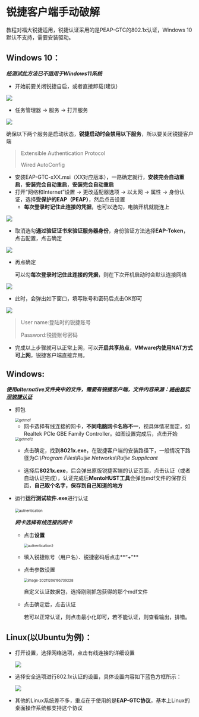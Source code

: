 # 锐捷客户端手动破解

教程对福大锐捷适用，锐捷认证采用的是PEAP-GTC的802.1x认证，Windows 10默认不支持，需要安装驱动。

## Windows 10：

***经测试此方法已不适用于Windows11系统***

- 开始前要关闭锐捷自启，或者直接卸载(建议)

![](./img/icon.png)

- 任务管理器 -> 服务 -> 打开服务

![](./img/open.png)

确保以下两个服务是启动状态，**锐捷启动时会禁用以下服务**，所以要关闭锐捷客户端

> Extensible Authentication Protocol
>
> Wired AutoConfig

- 安装EAP-GTC-xXX.msi（XX对应版本），一路确定就行，**安装完会自动重启**，**安装完会自动重启**，**安装完会自动重启**
- 打开“网络和Internet”设置 -> 更改适配器选项 -> 以太网 -> 属性 -> 身份认证，选择**受保护的EAP（PEAP）**，然后点击设置
  - **每次登录时记住此连接的凭据**，也可以选勾，电脑开机就能连上

![](./img/1.png)

- 取消选勾**通过验证证书来验证服务器身份**，身份验证方法选择**EAP-Token**，点击配置，点击确定

![](./img/2.png)

- 再点确定

  可以勾**每次登录时记住此连接的凭据**，则在下次开机启动时会默认连接网络

![](./img/3.png)

- 此时，会弹出如下窗口，填写账号和密码后点击OK即可

![](./img/4.png)

> User name:登陆时的锐捷账号
>
> Password:锐捷账号密码

- 完成以上步骤就可以正常上网，可以**开启共享热点**，**VMware内使用NAT方式可上网**，锐捷客户端直接弃用。



## Windows:

***使用alternative文件夹中的文件，需要有锐捷客户端，文件内容来源：[路由器实现锐捷认证](https://blog.csdn.net/weixin_40500627/article/details/108395293)***

- 抓包

  <img src="D:\Document\Github\Fzu_ruijie\img\getmdf.png" alt="getmdf" style="zoom:67%;" />

  - 网卡选择有线连接的网卡，**不同电脑网卡名称不一**，视具体情况而定，如Realtek PCIe GBE Family Controller。如图设置完成后，点击开始

  <img src="D:\Document\Github\Fzu_ruijie\img\getmdf2.png" alt="getmdf2" style="zoom:67%;" />

  - 点击确定，找到**8021x.exe**，在锐捷客户端的安装路径下，一般情况下路径为*C:\Program Files\Ruijie Networks\Ruijie Supplicant*

  - 选择后**8021x.exe**，后会弹出原版锐捷客端的认证页面，点击认证（或者自动认证完成），认证完成后**MentoHUST工具**会弹出mdf文件的保存页面，**自己取个名字，保存到自己知道的地方**

- 运行**运行测试软件.exe**进行认证

  ​	<img src="D:\Document\Github\Fzu_ruijie\img\authentication.png" alt="authentication" style="zoom:67%;" />

  ***网卡选择有线连接的网卡***

  - 点击**设置**

    <img src="D:\Document\Github\Fzu_ruijie\img\authentication2.png" alt="authentication2" style="zoom:67%;" />

  - 填入锐捷账号（用户名）、锐捷密码后点击**“+”**

  - 点击参数设置

    <img src="C:\Users\13705\AppData\Roaming\Typora\typora-user-images\image-20211206195739228.png" alt="image-20211206195739228" style="zoom:67%;" />

    自定义认证数据包，选择刚刚抓包获得的那个mdf文件

  - 点击确定后，点击认证

    若可以正常认证，则点击最小化即可，若不能认证，则查看输出，排错。

    

  

## Linux(以Ubuntu为例)：

- 打开设置，选择网络选项，点击有线连接的详细设置

  ![](./img/setting.png)

- 选择安全选项进行802.1x认证的设置，具体设置内容如下蓝色方框所示：

  ![](./img/detail.png)

- 其他的Linux系统差不多，重点在于使用的是**EAP-GTC协议**，基本上Linux的桌面操作系统都支持这个协议
